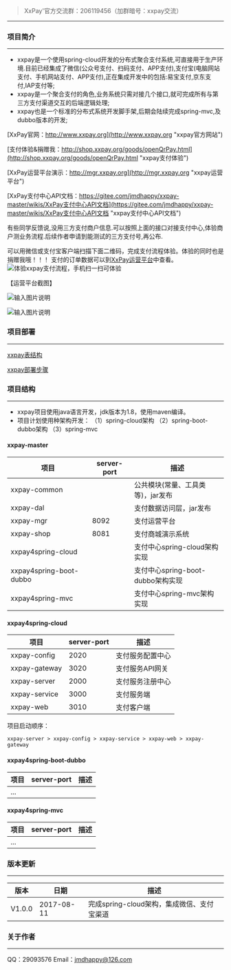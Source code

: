 >XxPay'官方交流群：206119456（加群暗号：xxpay交流）
***

### 项目简介
***

- xxpay是一个使用spring-cloud开发的分布式聚合支付系统,可直接用于生产环境.目前已经集成了微信(公众号支付、扫码支付、APP支付),支付宝(电脑网站支付、手机网站支付、APP支付),正在集成开发中的包括:易宝支付,京东支付,IAP支付等;
- xxpay是一个聚合支付的角色,业务系统只需对接几个接口,就可完成所有与第三方支付渠道交互的后端逻辑处理;
- xxpay也是一个标准的分布式系统开发脚手架,后期会陆续完成spring-mvc,及dubbo版本的开发;

[XxPay官网：http://www.xxpay.org](http://www.xxpay.org "xxpay官方网站")

[支付体验&捐赠我：http://shop.xxpay.org/goods/openQrPay.html](http://shop.xxpay.org/goods/openQrPay.html "xxpay支付体验")

[XxPay运营平台演示：http://mgr.xxpay.org](http://mgr.xxpay.org "xxpay运营平台")

[XxPay支付中心API文档：https://gitee.com/jmdhappy/xxpay-master/wikis/XxPay支付中心API文档](https://gitee.com/jmdhappy/xxpay-master/wikis/XxPay支付中心API文档 "xxpay支付中心API文档")

有些同学反馈说,没用三方支付商户信息.可以按照上面的接口对接支付中心,体验商户测业务流程.后续作者申请到能测试的三方支付号,再公布.

可以用微信或支付宝客户端扫描下面二维码，完成支付流程体验。体验的同时也是捐赠我哦！！！
支付的订单数据可以到[XxPay运营平台](http://mgr.xxpay.org "xxpay运营平台")中查看。
![体验xxpay支付流程，手机扫一扫可体验](https://git.oschina.net/uploads/images/2017/0813/230918_96b80c69_430718.png "xxpay支付体验")

【运营平台截图】

![输入图片说明](https://git.oschina.net/uploads/images/2017/0814/015506_5b5871eb_430718.png "Xxpay运营平台")

![输入图片说明](https://git.oschina.net/uploads/images/2017/0814/015531_b34e63aa_430718.png "Xxpay运营平台")

### 项目部署
***

[xxpay表结构](https://gitee.com/jmdhappy/xxpay-master/wikis/xxpay表结构 "xxpay表结构")

[xxpay部署步骤](https://gitee.com/jmdhappy/xxpay-master/wikis/xxpay部署步骤 "xxpay部署步骤")

### 项目结构
***

- xxpay项目使用java语言开发，jdk版本为1.8，使用maven编译。
- 项目计划使用种架构开发：
（1）spring-cloud架构
（2）spring-boot-dubbo架构
（3）spring-mvc

#### xxpay-master
| 项目  | server-port | 描述
|---|---|---
|xxpay-common |  | 公共模块(常量、工具类等)，jar发布
|xxpay-dal |  | 支付数据访问层，jar发布
|xxpay-mgr | 8092 | 支付运营平台
|xxpay-shop | 8081 | 支付商城演示系统
|xxpay4spring-cloud |  | 支付中心spring-cloud架构实现
|xxpay4spring-boot-dubbo |  | 支付中心spring-boot-dubbo架构实现
|xxpay4spring-mvc |  | 支付中心spring-mvc架构实现
#### xxpay4spring-cloud
| 项目  | server-port | 描述
|---|---|---
|xxpay-config | 2020 | 支付服务配置中心
|xxpay-gateway | 3020 | 支付服务API网关
|xxpay-server | 2000 | 支付服务注册中心
|xxpay-service | 3000 | 支付服务端
|xxpay-web | 3010 | 支付客户端

项目启动顺序：
```
xxpay-server > xxpay-config > xxpay-service > xxpay-web > xxpay-gateway
```

#### xxpay4spring-boot-dubbo
| 项目  | server-port | 描述
|---|---|---
|... |  |
#### xxpay4spring-mvc
| 项目  | server-port | 描述
|---|---|---
|... |  |


### 版本更新
***

版本 |日期 |描述
------- | ------- | -------
V1.0.0 |2017-08-11 |完成spring-cloud架构，集成微信、支付宝渠道

### 关于作者
***
QQ：29093576  Email：jmdhappy@126.com